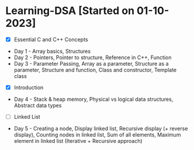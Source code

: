 # Learning-DSA [Started on 01-10-2023]
- [X] Essential C and C++ Concepts
- Day 1 - Array basics, Structures
- Day 2 - Pointers, Pointer to structure, Reference in C++, Function
- Day 3 - Parameter Passing, Array as a parameter, Structure as a parameter, Structure and function, Class and constructor, Template class
- [X] Introduction
- Day 4 - Stack & heap memory, Physical vs logical data structures, Abstract data types
- [ ] Linked List
- Day 5 - Creating a node, Display linked list, Recursive display (+ reverse display), Counting nodes in linked list, Sum of all elements, Maximum element in linked list (Iterative + Recursive approach)

